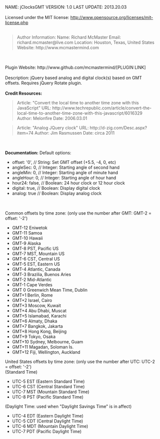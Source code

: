 
NAME: jClocksGMT
VERSION: 1.0 
LAST UPDATE: 2013.20.03
<br><br>
Licensed under the MIT license: http://www.opensource.org/licenses/mit-license.php
<br><br>
<blockquote> Author Information:
Name: Richard McMaster
Email: richard.mcmaster@live.com
Location: Houston, Texas, United States
Website: http://www.mcmastermind.com
 </blockquote>
<br><br>
Plugin Website: http://www.github.com/mcmastermind/[PLUGIN LINK]
<br><br>
</blockquote>
Description:
jQuery based analog and digital clock(s) based on GMT offsets. Requires jQuery Rotate plugin.
 </blockquote>
<br><br>
<b>Credit Resources: </b>
<blockquote>Article: "Convert the local time to another time zone with this JavaScript"
URL: http://www.techrepublic.com/article/convert-the-local-time-to-another-time-zone-with-this-javascript/6016329
Author: Melonfire
Date: 2006.03.01
</blockquote>
<blockquote>
Article: "Analog JQuery clock"
URL: http://d-zig.com/Desc.aspx?item=74
Author: Jim Rasmussen
Date: circa 2011
</blockquote>
<br><br>
<b>Documentation:</b>
Default options:
<ul>
<li>offset: '0',    // String: Set GMT offset (+5.5, -4, 0, etc)</li>
<li>angleSec: 0,    // Integer: Starting angle of second hand</li>
<li>angleMin: 0,    // Integer: Starting angle of minute hand</li>
<li>angleHour: 0,   // Integer: Starting angle of hour hand</li>
<li>hour24: false,  // Boolean: 24 hour clock or 12 hour clock</li>
<li>digital: true,  // Boolean: Display digital clock</li>
<li>analog: true    // Boolean: Display analog clock</li>
</ul>
<br><br>
Common offsets by time zone: (only use the number after GMT: GMT-2 = offset: '-2')
<ul>
<li>GMT-12	 Eniwetok</li>
<li>GMT-11	 Samoa</li>
<li>GMT-10	 Hawaii</li>
<li>GMT-9	 Alaska</li>
<li>GMT-8	 PST, Pacific US</li>
<li>GMT-7	 MST, Mountain US</li>
<li>GMT-6	 CST, Central US</li>
<li>GMT-5	 EST, Eastern US</li>
<li>GMT-4	 Atlantic, Canada</li>
<li>GMT-3	 Brazilia, Buenos Aries</li>
<li>GMT-2	 Mid-Atlantic</li>
<li>GMT-1	 Cape Verdes</li>
<li>GMT	0    Greenwich Mean Time, Dublin</li>
<li>GMT+1	 Berlin, Rome</li>
<li>GMT+2	 Israel, Cairo</li>
<li>GMT+3	 Moscow, Kuwait</li>
<li>GMT+4	 Abu Dhabi, Muscat</li>
<li>GMT+5	 Islamabad, Karachi</li>
<li>GMT+6	 Almaty, Dhaka</li>
<li>GMT+7	 Bangkok, Jakarta</li>
<li>GMT+8	 Hong Kong, Beijing</li>
<li>GMT+9	 Tokyo, Osaka</li>
<li>GMT+10	 Sydney, Melbourne, Guam</li>
<li>GMT+11	 Magadan, Soloman Is.</li>
<li>GMT+12	 Fiji, Wellington, Auckland</li>
</ul>
United States offsets by time zone: (only use the number after UTC: UTC-2 = offset: '-2')<br>
(Standard Time)
<ul>
<li>UTC-5	 EST (Eastern Standard Time)</li>
<li>UTC-6	 CST (Central Standard Time)</li>
<li>UTC-7	 MST (Mountain Standard Time)</li>
<li>UTC-8	 PST (Pacific Standard Time)</li>
</ul>
(Daylight Time: used when "Daylight Savings Time" is in affect)
<ul>
<li>UTC-4	 EDT (Eastern Daylight Time)</li>
<li>UTC-5	 CDT (Central Daylight Time)</li>
<li>UTC-6	 MDT (Mountain Daylight Time)</li>
<li>UTC-7	 PDT (Pacific Daylight Time)</li>
</ul>
